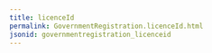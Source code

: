 ```yaml
---
title: licenceId
permalink: GovernmentRegistration.licenceId.html
jsonid: governmentregistration_licenceid
---
```

